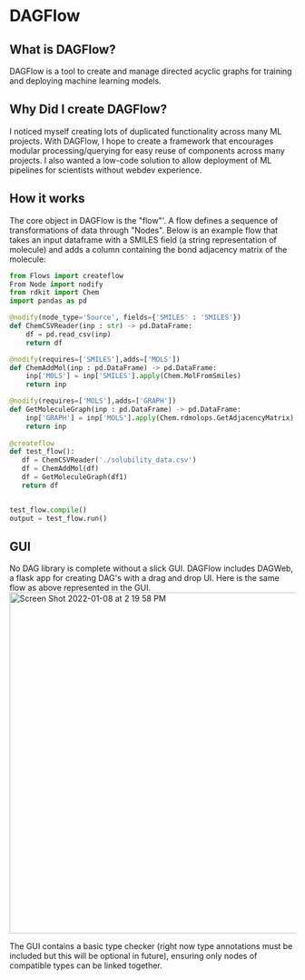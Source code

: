 # DAGFlow

## What is DAGFlow?
DAGFlow is a tool to create and manage directed acyclic graphs for training and deploying machine learning models. 

## Why Did I create DAGFlow?
I noticed myself creating lots of duplicated functionality across many ML projects. With DAGFlow, I hope to create a framework that encourages modular processing/querying for easy reuse of components across many projects. I also wanted a low-code solution to allow deployment of ML pipelines for scientists without webdev experience. 

## How it works
The core object in DAGFlow is the "flow"'. A flow defines a sequence of transformations of data through "Nodes". Below is an example flow that takes an input dataframe with a SMILES field (a string representation of molecule) and adds a column containing the bond adjacency matrix of the molecule:
```python
from Flows import createflow
From Node import nodify
from rdkit import Chem
import pandas as pd

@nodify(node_type='Source', fields={'SMILES' : 'SMILES'})
def ChemCSVReader(inp : str) -> pd.DataFrame:
    df = pd.read_csv(inp)
    return df

@nodify(requires=['SMILES'],adds=['MOLS'])
def ChemAddMol(inp : pd.DataFrame) -> pd.DataFrame:
    inp['MOLS'] = inp['SMILES'].apply(Chem.MolFromSmiles)
    return inp

@nodify(requires=['MOLS'],adds=['GRAPH'])
def GetMoleculeGraph(inp : pd.DataFrame) -> pd.DataFrame:
    inp['GRAPH'] = inp['MOLS'].apply(Chem.rdmolops.GetAdjacencyMatrix)
    return inp
    
@createflow
def test_flow():
   df = ChemCSVReader('./solubility_data.csv')
   df = ChemAddMol(df)
   df = GetMoleculeGraph(df1)
   return df


test_flow.compile()
output = test_flow.run()
```

## GUI
No DAG library is complete without a slick GUI. DAGFlow includes DAGWeb, a flask app for creating DAG's with a drag and drop UI. Here is the same flow as above represented in the GUI.    
<img width="600" alt="Screen Shot 2022-01-08 at 2 19 58 PM" src="https://user-images.githubusercontent.com/34826285/148656940-e75d99ea-33c8-4997-b20a-ef7b6e160410.png">

The GUI contains a basic type checker (right now type annotations must be included but this will be optional in future), ensuring only nodes of compatible types can be linked together.  


